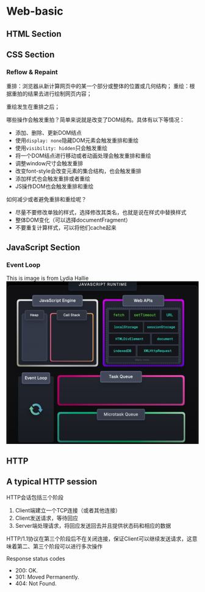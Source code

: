 # Web-basic

## HTML Section

## CSS Section

### Reflow & Repaint

重排：浏览器从新计算网页中的某一个部分或整体的位置或几何结构；
重绘：根据重拍的结果去进行绘制网页内容；

重绘发生在重排之后；

哪些操作会触发重拍？简单来说就是改变了DOM结构。具体有以下等情况：
- 添加、删除、更新DOM结点
- 使用`display: none`隐藏DOM元素会触发重排和重绘
- 使用`visibility: hidden`只会触发重绘
- 将一个DOM结点进行移动或者动画处理会触发重排和重绘
- 调整window尺寸会触发重排
- 改变font-style会改变元素的集合结构，也会触发重排
- 添加样式也会触发重排或者重绘
- JS操作DOM也会触发重排和重绘

如何减少或者避免重排和重绘呢？
- 尽量不要修改单独的样式，选择修改其类名，也就是说在样式中替换样式
- 整体DOM变化（可以选择documentFragment）
- 不要重复计算样式，可以将他们cache起来

## JavaScript Section

### Event Loop

This is image is from Lydia Hallie
<img src=".\js-eventloop.png" />


## HTTP

## A typical HTTP session

HTTP会话包括三个阶段
1. Client端建立一个TCP连接（或者其他连接）
2. Client发送请求，等待回应
3. Server端处理请求，将回应发送回去并且提供状态码和相应的数据

HTTP/1.1协议在第三个阶段后不在关闭连接，保证Client可以继续发送请求，这意味着第二、第三个阶段可以进行多次操作

Response status codes
- 200: OK.
- 301: Moved Permanently.
- 404: Not Found.






